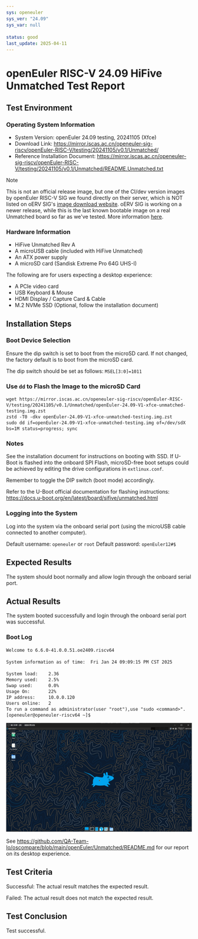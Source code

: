 ```yaml
---
sys: openeuler
sys_ver: "24.09"
sys_var: null

status: good
last_update: 2025-04-11
---
```


# openEuler RISC-V 24.09 HiFive Unmatched Test Report

## Test Environment

### Operating System Information

- System Version: openEuler 24.09 testing, 20241105 (Xfce)
- Download Link: https://mirror.iscas.ac.cn/openeuler-sig-riscv/openEuler-RISC-V/testing/20241105/v0.1/Unmatched/
- Reference Installation Document: https://mirror.iscas.ac.cn/openeuler-sig-riscv/openEuler-RISC-V/testing/20241105/v0.1/Unmatched/README.Unmatched.txt

> [!NOTE]
> This is not an official release image, but one of the CI/dev version images by openEuler RISC-V SIG we found directly on their server, which is NOT listed on oERV SIG's [image download website](https://images.oerv.ac.cn/).
> oERV SIG is working on a newer release, while this is the last known bootable image on a real Unmatched board so far as we've tested.
> More information [here](https://github.com/ruyisdk/support-matrix/issues/228#issuecomment-2785789283).

### Hardware Information

- HiFive Unmatched Rev A
- A microUSB cable (included with HiFive Unmatched)
- An ATX power supply
- A microSD card (Sandisk Extreme Pro 64G UHS-I)

The following are for users expecting a desktop experience:
- A PCIe video card
- USB Keyboard & Mouse
- HDMI Display / Capture Card & Cable
- M.2 NVMe SSD (Optional, follow the installation document)

## Installation Steps

### Boot Device Selection

Ensure the dip switch is set to boot from the microSD card. If not changed, the factory default is to boot from the microSD card.

The dip switch should be set as follows: `MSEL[3:0]=1011`

### Use `dd` to Flash the Image to the microSD Card

```shell
wget https://mirror.iscas.ac.cn/openeuler-sig-riscv/openEuler-RISC-V/testing/20241105/v0.1/Unmatched/openEuler-24.09-V1-xfce-unmatched-testing.img.zst
zstd -T0 -dkv openEuler-24.09-V1-xfce-unmatched-testing.img.zst
sudo dd if=openEuler-24.09-V1-xfce-unmatched-testing.img of=/dev/sdX bs=1M status=progress; sync
```

### Notes

See the installation document for instructions on booting with SSD. If U-Boot is flashed into the onboard SPI Flash, microSD-free boot setups could be achieved by editing the drive configurations in `extlinux.conf`.

Remember to toggle the DIP switch (boot mode) accordingly.

Refer to the U-Boot official documentation for flashing instructions: https://docs.u-boot.org/en/latest/board/sifive/unmatched.html

### Logging into the System

Log into the system via the onboard serial port (using the microUSB cable connected to another computer).

Default username: `openeuler` or `root`
Default password: `openEuler12#$`

## Expected Results

The system should boot normally and allow login through the onboard serial port.

## Actual Results

The system booted successfully and login through the onboard serial port was successful.

### Boot Log

```log
Welcome to 6.6.0-41.0.0.51.oe2409.riscv64

System information as of time:  Fri Jan 24 09:09:15 PM CST 2025

System load:    2.36
Memory used:    2.5%
Swap used:      0.0%
Usage On:       22%
IP address:     10.0.0.120
Users online:   2
To run a command as administrator(user "root"),use "sudo <command>".
[openeuler@openeuler-riscv64 ~]$
```

![](image/2025-01-24-21-44-34.png)

See https://github.com/QA-Team-lo/oscompare/blob/main/openEuler/Unmatched/README.md for our report on its desktop experience.

## Test Criteria

Successful: The actual result matches the expected result.

Failed: The actual result does not match the expected result.

## Test Conclusion

Test successful.
